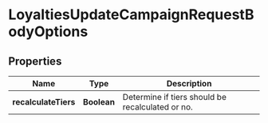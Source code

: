 

# LoyaltiesUpdateCampaignRequestBodyOptions


## Properties

| Name | Type | Description |
|------------ | ------------- | ------------- |
|**recalculateTiers** | **Boolean** | Determine if tiers should be recalculated or no. |



